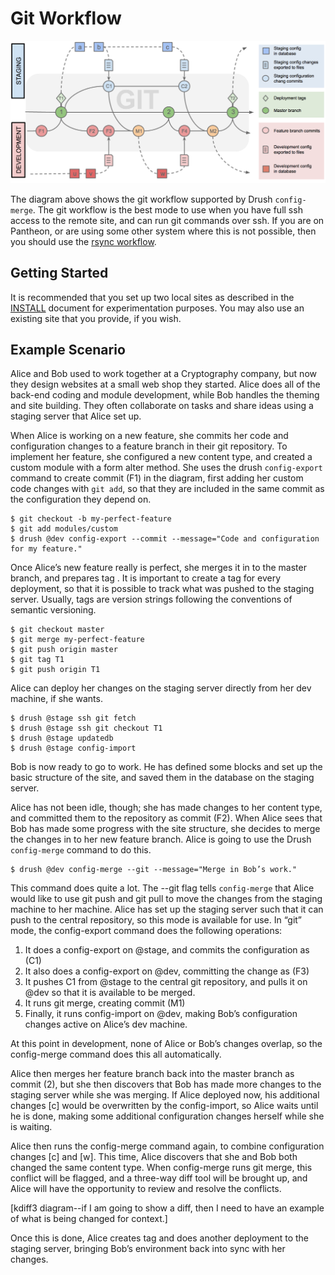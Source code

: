 # Git Workflow

![git workflow](img/git_workflow.png)

The diagram above shows the git workflow supported by Drush `config-merge`.  The git workflow is the best mode to use when you have full ssh access to the remote site, and can run git commands over ssh.  If you are on Pantheon, or are using some other system where this is not possible, then you should use the [rsync workflow](rsync_workflow.md).

## Getting Started

It is recommended that you set up two local sites as described in the [INSTALL](../INSTALL.md) document for experimentation purposes.  You may also use an existing site that you provide, if you wish.

## Example Scenario

Alice and Bob used to work together at a Cryptography company, but now they design websites at a small web shop they started.  Alice does all of the back-end coding and module development, while Bob handles the theming and site building.  They often collaborate on tasks and share ideas using a staging server that Alice set up.

When Alice is working on a new feature, she commits her code and configuration changes to a feature branch in their git repository.  To implement her feature, she configured a new content type, and created a custom module with a form alter method.  She uses the drush `config-export` command to create commit (F1) in the diagram, first adding her custom code changes with `git add`, so that they are included in the same commit as the configuration they depend on.
```
$ git checkout -b my-perfect-feature
$ git add modules/custom
$ drush @dev config-export --commit --message="Code and configuration for my feature."
```
Once Alice’s new feature really is perfect, she merges it in to the master branch, and prepares tag <T1>.  It is important to create a tag for every deployment, so that it is possible to track what was pushed to the staging server.  Usually, tags are version strings following the conventions of semantic versioning.
```
$ git checkout master
$ git merge my-perfect-feature
$ git push origin master
$ git tag T1
$ git push origin T1
```
Alice can deploy her changes on the staging server directly from her dev machine, if she wants.
```
$ drush @stage ssh git fetch
$ drush @stage ssh git checkout T1
$ drush @stage updatedb
$ drush @stage config-import
```
Bob is now ready to go to work.  He has defined some blocks and set up the basic structure of the site, and saved them in the database on the staging server.

Alice has not been idle, though; she has made changes to her content type, and committed them to the repository as commit (F2).  When Alice sees that Bob has made some progress with the site structure, she decides to merge the changes in to her new feature branch.  Alice is going to use the Drush `config-merge` command to do this.
```
$ drush @dev config-merge --git --message="Merge in Bob’s work."
```
This command does quite a lot.  The --git flag tells `config-merge` that Alice would like to use git push and git pull to move the changes from the staging machine to her machine.  Alice has set up the staging server such that it can push to the central repository, so this mode is available for use.  In “git” mode, the config-export command does the following operations:

1. It does a config-export on @stage, and commits the configuration as (C1)
1. It also does a config-export on @dev, committing the change as (F3)
1. It pushes C1 from @stage to the central git repository, and pulls it on @dev so that it is available to be merged.
1. It runs git merge, creating commit (M1)
1. Finally, it runs config-import on @dev, making Bob’s configuration changes active on Alice’s dev machine.

At this point in development, none of Alice or Bob’s changes overlap, so the config-merge command does this all automatically.

Alice then merges her feature branch back into the master branch as commit (2), but she then discovers that Bob has made more changes to the staging server while she was merging.  If Alice deployed now, his additional changes [c] would be overwritten by the config-import, so Alice waits until he is done, making some additional configuration changes herself while she is waiting.

Alice then runs the config-merge command again, to combine configuration changes [c] and [w].  This time, Alice discovers that she and Bob both changed the same content type.  When config-merge runs git merge, this conflict will be flagged, and a three-way diff tool will be brought up, and Alice will have the opportunity to review and resolve the conflicts.

[kdiff3 diagram--if I am going to show a diff, then I need to have an example of what is being changed for context.]

Once this is done, Alice creates tag <T2> and does another deployment to the staging server, bringing Bob’s environment back into sync with her changes.
